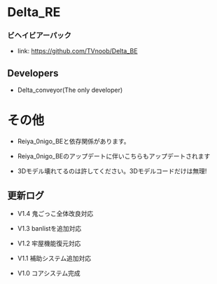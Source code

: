 # Delta_RE
### ビヘイビアーパック
- link: https://github.com/TVnoob/Delta_BE
## Developers
- Delta_conveyor(The only developer)
# その他

- Reiya_0nigo_BEと依存関係があります。

- Reiya_0nigo_BEのアップデートに伴いこちらもアップデートされます

- 3Dモデル壊れてるのは許してください。3Dモデルコードだけは無理!

## 更新ログ

- V1.4 鬼ごっこ全体改良対応

- V1.3 banlistを追加対応

- V1.2 牢屋機能復元対応 

- V1.1 補助システム追加対応

- V1.0 コアシステム完成 
